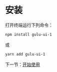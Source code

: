 # 安装

打开终端运行下列命令：

```bash
npm install gulu-ui-1
```

或

```bash
yarn add gulu-ui-1
```

下一节：[开始使用](#/doc/get-started)
